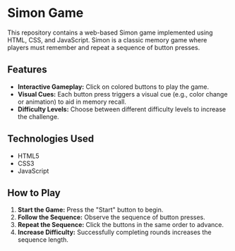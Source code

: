 # Simon Game

This repository contains a web-based Simon game implemented using HTML, CSS, and JavaScript. Simon is a classic memory game where players must remember and repeat a sequence of button presses.

## Features
- **Interactive Gameplay:** Click on colored buttons to play the game.
- **Visual Cues:** Each button press triggers a visual cue (e.g., color change or animation) to aid in memory recall.
- **Difficulty Levels:** Choose between different difficulty levels to increase the challenge.

## Technologies Used
- HTML5
- CSS3
- JavaScript

## How to Play
1. **Start the Game:** Press the "Start" button to begin.
2. **Follow the Sequence:** Observe the sequence of button presses.
3. **Repeat the Sequence:** Click the buttons in the same order to advance.
4. **Increase Difficulty:** Successfully completing rounds increases the sequence length.
